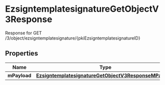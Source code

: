 

# EzsigntemplatesignatureGetObjectV3Response

Response for GET /3/object/ezsigntemplatesignature/{pkiEzsigntemplatesignatureID}

## Properties

| Name | Type | Description | Notes |
|------------ | ------------- | ------------- | -------------|
|**mPayload** | [**EzsigntemplatesignatureGetObjectV3ResponseMPayload**](EzsigntemplatesignatureGetObjectV3ResponseMPayload.md) |  |  |



